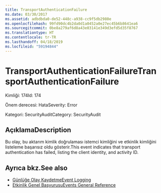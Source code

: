 ```yaml
---
title: TransportAuthenticationFailure
ms.date: 03/30/2017
ms.assetid: adbdbda0-de52-448c-a938-cc9f5db2980e
ms.openlocfilehash: 99fd90dc4b2da0d1a0452a0e27ec45b6b8641ea6
ms.sourcegitcommit: 0be8a279af6d8a43e03141e349d3efd5d35f8767
ms.translationtype: HT
ms.contentlocale: tr-TR
ms.lasthandoff: 04/18/2019
ms.locfileid: "59194844"
---
```

# <a name="transportauthenticationfailure"></a><span data-ttu-id="63b11-102">TransportAuthenticationFailure</span><span class="sxs-lookup"><span data-stu-id="63b11-102">TransportAuthenticationFailure</span></span>
<span data-ttu-id="63b11-103">Kimliği: 174</span><span class="sxs-lookup"><span data-stu-id="63b11-103">Id: 174</span></span>  
  
 <span data-ttu-id="63b11-104">Önem derecesi: Hata</span><span class="sxs-lookup"><span data-stu-id="63b11-104">Severity: Error</span></span>  
  
 <span data-ttu-id="63b11-105">Kategori: SecurityAudit</span><span class="sxs-lookup"><span data-stu-id="63b11-105">Category: SecurityAudit</span></span>  
  
## <a name="description"></a><span data-ttu-id="63b11-106">Açıklama</span><span class="sxs-lookup"><span data-stu-id="63b11-106">Description</span></span>  
 <span data-ttu-id="63b11-107">Bu olay, bu aktarım kimlik doğrulaması istemci kimliğini ve etkinlik kimliğini listeleme başarısız oldu gösterir.</span><span class="sxs-lookup"><span data-stu-id="63b11-107">This event indicates that transport authentication has failed, listing the client identity, and activity ID.</span></span>  
  
## <a name="see-also"></a><span data-ttu-id="63b11-108">Ayrıca bkz.</span><span class="sxs-lookup"><span data-stu-id="63b11-108">See also</span></span>

- [<span data-ttu-id="63b11-109">Günlüğe Olay Kaydetme</span><span class="sxs-lookup"><span data-stu-id="63b11-109">Event Logging</span></span>](../../../../../docs/framework/wcf/diagnostics/event-logging/index.md)
- [<span data-ttu-id="63b11-110">Etkinlik Genel Başvurusu</span><span class="sxs-lookup"><span data-stu-id="63b11-110">Events General Reference</span></span>](../../../../../docs/framework/wcf/diagnostics/event-logging/events-general-reference.md)
